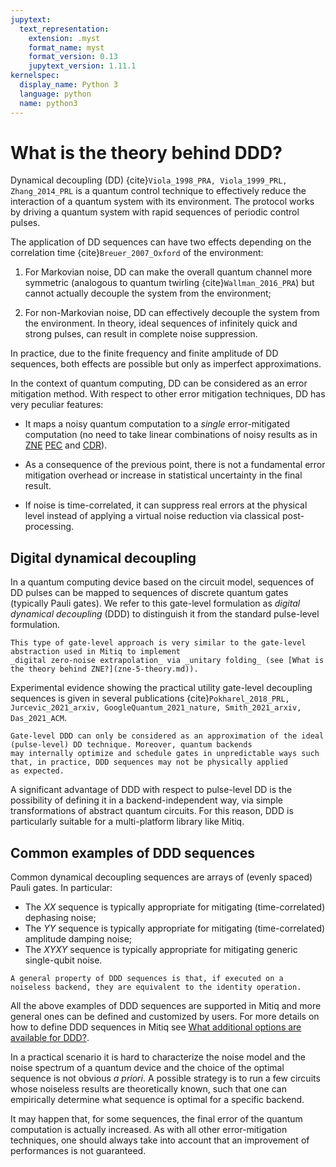 ```yaml
---
jupytext:
  text_representation:
    extension: .myst
    format_name: myst
    format_version: 0.13
    jupytext_version: 1.11.1
kernelspec:
  display_name: Python 3
  language: python
  name: python3
---
```


# What is the theory behind DDD?

Dynamical decoupling (DD) {cite}`Viola_1998_PRA, Viola_1999_PRL, Zhang_2014_PRL`
is a quantum control technique to effectively reduce the interaction of a quantum system with its environment.
The protocol works by driving a quantum system with rapid sequences of periodic control pulses.

The application of DD sequences can have two effects depending on the correlation time {cite}`Breuer_2007_Oxford` of the environment:

1. For Markovian noise, DD can make the overall quantum channel more symmetric (analogous to quantum twirling {cite}`Wallman_2016_PRA`)
but cannot actually decouple the system from the environment;

2. For non-Markovian noise, DD can effectively decouple the system from the environment.
In theory, ideal sequences of infinitely quick and strong pulses, can result in complete noise suppression.

In practice, due to the finite frequency and finite amplitude of DD sequences,
both effects are possible but only as imperfect approximations.

In the context of quantum computing, DD can be considered as an error mitigation method.
With respect to other error mitigation techniques, DD has very peculiar features:

- It maps a noisy quantum computation to a _single_ error-mitigated computation (no need to take linear combinations
of noisy results as in [ZNE](zne-5-theory.md) [PEC](pec-5-theory.md) and [CDR](cdr-5-theory.md)).

- As a consequence of the previous point, there is not a fundamental error mitigation overhead or
increase in statistical uncertainty in the final result.

- If noise is time-correlated, it can suppress real errors at the physical level instead of applying a virtual noise
reduction via classical post-processing.




## Digital dynamical decoupling

In a quantum computing device based on the circuit model, sequences of DD pulses can be mapped to sequences
of discrete quantum gates (typically Pauli gates). We refer to this gate-level formulation as _digital dynamical decoupling_ (DDD)
to distinguish it from the standard pulse-level formulation.



```{note}
This type of gate-level approach is very similar to the gate-level abstraction used in Mitiq to implement
_digital zero-noise extrapolation_ via _unitary folding_ (see [What is the theory behind ZNE?](zne-5-theory.md)).
```
Experimental evidence showing the practical utility gate-level decoupling sequences is given in several publications {cite}`Pokharel_2018_PRL, Jurcevic_2021_arxiv, GoogleQuantum_2021_nature, Smith_2021_arxiv, Das_2021_ACM`.


```{warning}
Gate-level DDD can only be considered as an approximation of the ideal (pulse-level) DD technique. Moreover, quantum backends 
may internally optimize and schedule gates in unpredictable ways such that, in practice, DDD sequences may not be physically applied
as expected.
```

A significant advantage of DDD with respect to pulse-level DD is the possibility of defining it in a backend-independent way, 
via simple transformations of abstract quantum circuits. For this reason, DDD is particularly suitable for a multi-platform library like Mitiq.



## Common examples of DDD sequences

Common dynamical decoupling sequences are arrays of (evenly spaced) Pauli gates. In particular:
- The _XX_ sequence is typically appropriate for mitigating (time-correlated) dephasing noise;
- The _YY_ sequence is typically appropriate for mitigating (time-correlated) amplitude damping noise;
- The _XYXY_ sequence is typically appropriate for mitigating generic single-qubit noise.

```{note}
A general property of DDD sequences is that, if executed on a noiseless backend, they are equivalent to the identity operation.
```

All the above examples of DDD sequences are supported in Mitiq and more general ones can be defined and customized by users.
For more details on how to define DDD sequences in Mitiq see [What additional options are available for DDD?](ddd-3-options.md).

In a practical scenario it is hard to characterize the noise model and the noise spectrum of a quantum device and the
choice of the optimal sequence is not obvious _a priori_. A possible strategy is to run a few circuits whose noiseless
results are theoretically known, such that one can empirically determine what sequence is optimal for a specific backend.

It may happen that, for some sequences, the final error of the quantum computation is actually increased.
As with all other error-mitigation techniques, one should always take into account that an improvement of performances is not guaranteed.

